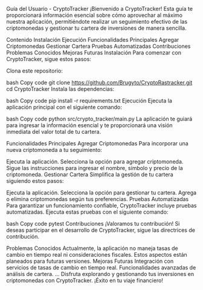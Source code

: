 
Guía del Usuario - CryptoTracker
¡Bienvenido a CryptoTracker! Esta guía te proporcionará información esencial sobre cómo aprovechar al máximo nuestra aplicación, permitiéndote realizar un seguimiento efectivo de las criptomonedas y gestionar tu cartera de inversiones de manera sencilla.

Contenido
Instalación
Ejecución
Funcionalidades Principales
Agregar Criptomonedas
Gestionar Cartera
Pruebas Automatizadas
Contribuciones
Problemas Conocidos
Mejoras Futuras
Instalación
Para comenzar con CryptoTracker, sigue estos pasos:

Clona este repositorio:

bash
Copy code
git clone https://github.com/Brugyto/CryptoRastracker.git
cd CryptoTracker
Instala las dependencias:

bash
Copy code
pip install -r requirements.txt
Ejecución
Ejecuta la aplicación principal con el siguiente comando:

bash
Copy code
python src/crypto_tracker/main.py
La aplicación te guiará para ingresar la información esencial y te proporcionará una visión inmediata del valor total de tu cartera.

Funcionalidades Principales
Agregar Criptomonedas
Para incorporar una nueva criptomoneda a tu seguimiento:

Ejecuta la aplicación.
Selecciona la opción para agregar criptomoneda.
Sigue las instrucciones para ingresar el nombre, símbolo y precio de la criptomoneda.
Gestionar Cartera
Simplifica la gestión de tu cartera siguiendo estos pasos:

Ejecuta la aplicación.
Selecciona la opción para gestionar tu cartera.
Agrega o elimina criptomonedas según tus preferencias.
Pruebas Automatizadas
Para garantizar un funcionamiento confiable, CryptoTracker incluye pruebas automatizadas. Ejecuta estas pruebas con el siguiente comando:

bash
Copy code
pytest
Contribuciones
¡Valoramos tu contribución! Si deseas participar en el desarrollo de CryptoTracker, sigue las directrices de contribución.

Problemas Conocidos
Actualmente, la aplicación no maneja tasas de cambio en tiempo real ni consideraciones fiscales. Estos aspectos están planeados para futuras versiones.
Mejoras Futuras
Integración con servicios de tasas de cambio en tiempo real.
Funcionalidades avanzadas de análisis de cartera.
...
Disfruta explorando y gestionando tus inversiones en criptomonedas con CryptoTracker. ¡Éxito en tu viaje financiero!





